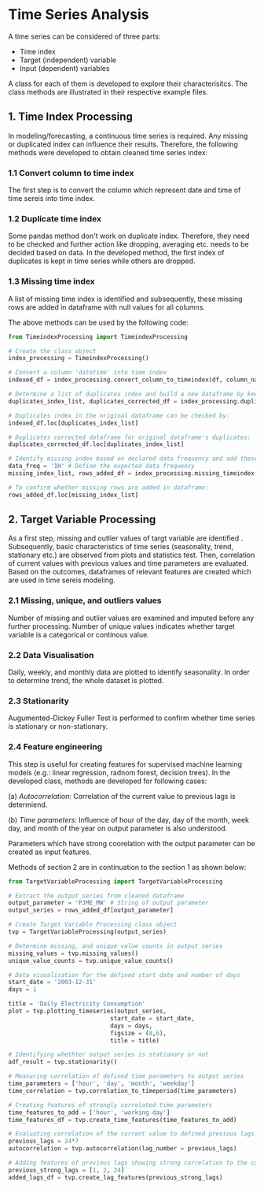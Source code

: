 # Time Series Analysis

A time series can be considered of three parts:
- Time index
- Target (independent) variable 
- Input (dependent) variables

A class for each of them is developed to explore their characterisitcs. The class methods are illustrated in their respective example files. 

## 1. Time Index Processing 

In modeling/forecasting, a continuous time series is required. Any missing or duplicated index can influence their results. Therefore, the following methods were developed to obtain cleaned time series index:

### 1.1 Convert column to time index
   
The first step is to convert the column which represent date and time of time sereis into time index.

### 1.2 Duplicate time index

Some  pandas method don't work on duplicate index. Therefore, they need to be checked and further action like dropping, averaging etc. needs to be decided based on data. 
In the developed method, the first index of duplicates is kept in time series while others are dropped. 

### 1.3 Missing time index
   
A list of missing time index is identified and subsequently, these missing rows are added in dataframe with null values for all columns.  

The above methods can be used by the following code:
```python
from TimeindexProcessing import TimeindexProcessing 

# Create the class object
index_processing = TimeindexProcessing()

# Convert a column 'datetime' into time index
indexed_df = index_processing.convert_column_to_timeindex(df, column_name= 'Datetime')

# Determine a list of duplicates index and build a new dataframe by keeping only first row of duplicates index
duplicates_index_list, duplicates_corrected_df = index_processing.duplicate_timeindex(indexed_df)

# Duplicates index in the original dataframe can be checked by:
indexed_df.loc[duplicates_index_list]

# Duplicates corrected dataframe for original dataframe's duplicates:
duplicates_corrected_df.loc[duplicates_index_list]

# Identify missing index based on declared data frequency and add these rows into duplicates corrected dataframe
data_freq = '1H' # Define the expected data frequency
missing_index_list, rows_added_df = index_processing.missing_timeindex(duplicates_corrected_df, data_freq)

# To confirm whether missing rows are added in dataframe:
rows_added_df.loc[missing_index_list]
```

## 2. Target Variable Processing

As a first step, missing and outlier values of targt variable are identified . Subsequently, basic characteristics of time series (seasonality, trend, stationary etc.) are observed from plots and statistics test. Then, correlation of current values with previous values and time parameters are evaluated. Based on the outcomes, dataframes of relevant features are created which are used in time sereis modeling. 

### 2.1 Missing, unique, and outliers values
Number of missing and outlier values are examined and imputed before any further processing. Number of unique values indicates whether target variable is a categorical or continous value.

### 2.2 Data Visualisation
Daily, weekly, and monthly data are plotted to identify seasonality. In order to determine trend, the whole dataset is plotted. 

### 2.3 Stationarity
Augumented-Dickey Fuller Test is performed to confirm whether time series is stationary or non-stationary.

### 2.4 Feature engineering
This step is useful for creating features for supervised machine learning models (e.g.: linear regression, radnom forest, decision trees). In the developed class, methods are developed for following cases:

(a) *Autocorrelation*: Correlation of the current value to previous lags is determiend. 
    
(b) *Time parameters*:  Influence of hour of the day, day of the month, week day, and month of the year on output parameter is also understood. 

Parameters which have strong coorelation with the output parameter can be created as input features.

Methods of section 2 are in continuation to the section 1 as shown below:
```python
from TargetVariableProcessing import TargetVariableProcessing

# Extract the output series from cleaned dataframe
output_parameter = 'PJME_MW' # String of output parameter
output_series = rows_added_df[output_parameter]

# Create Target Variable Processing class object
tvp = TargetVariableProcessing(output_series)

# Determine missing, and unique value counts in output series
missing_values = tvp.missing_values()
unique_value_counts = tvp.unique_value_counts()

# Data visualisation for the defined start date and number of days 
start_date = '2003-12-31'
days = 1

title = 'Daily Electricity Consumption'
plot = tvp.plotting_timeseries(output_series, 
                             start_date = start_date, 
                             days = days, 
                             figsize = (8,6), 
                             title = title)

# Identifying whethter output series is stationary or not
adf_result = tvp.stationarity()

# Measuring correlation of defined time parameters to output series
time_parameters = ['hour', 'day', 'month', 'weekday']
time_correlation = tvp.correlation_to_timeperiod(time_parameters)

# Creating features of strongly correlated time parameters 
time_features_to_add = ['hour', 'working day']
time_features_df = tvp.create_time_features(time_features_to_add)

# Evaluating correlation of the current value to defined previous lags
previous_lags = 24*7
autocorrelation = tvp.autocorrelation(lag_number = previous_lags)

# Adding features of previous lags showing strong correlation to the current value
previous_strong_lags = [1, 2, 24]
added_lags_df = tvp.create_lag_features(previous_strong_lags)
```
   

